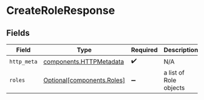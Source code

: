 # CreateRoleResponse


## Fields

| Field                                                              | Type                                                               | Required                                                           | Description                                                        |
| ------------------------------------------------------------------ | ------------------------------------------------------------------ | ------------------------------------------------------------------ | ------------------------------------------------------------------ |
| `http_meta`                                                        | [components.HTTPMetadata](../../models/components/httpmetadata.md) | :heavy_check_mark:                                                 | N/A                                                                |
| `roles`                                                            | [Optional[components.Roles]](../../models/components/roles.md)     | :heavy_minus_sign:                                                 | a list of Role objects                                             |